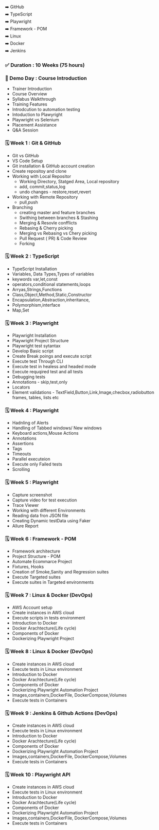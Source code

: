 
➡️ GitHub  
➡️ TypeScript  
➡️ Playwright  
➡️ Framework - POM   
➡️ Linux   
➡️ Docker    
➡️ Jenkins    

### ✅ Duration : 10 Weeks (75 hours)

### 🎤 Demo Day : Course Introduction
- Trainer Introduction
- Course Overview
- Syllabus Walkthrough
- Training Features
- Introdcution to automation testing
- Intoduction to Plawyright
- Playwright vs Selenium
- Placement Assistance
- Q&A Session
### 🗓 Week 1 : Git & GitHub
- Git vs GitHub
- VS Code Setup
- Git installation & GitHub account creation
- Create repositoy and clone
- Working with Local Repositor
  - Working Directory, Statged Area, Local repository
  - add, commit,status,log
  - undo changes - restore,reset,revert
- Working with Remote Repository
  - pull,push
- Branching 
  - creating master and feature branches
  - Swithing between branches & Stashing
  - Merging & Resovle confflicts
  - Rebasing & Cherry picking
  - Merging vs Rebasing vs Chery picking
  - Pull Request ( PR) & Code Review
  - Forking
### 🗓 Week 2 : TypeScript
- TypeScript Installation
- Variables, Data Types,Types of variables
- keywords var,let,const
- operators,conditional statements,loops
- Arryas,Strings,Functions
- Class,Object,Method,Static,Constructor
- Encapsulation,Abstraction,inheritance,
- Polymorphism,interface
- Map,Set
### 🗓 Week 3 : Playwright
- Playwright Installation
- Playwright Project Structure
- Playwright test sytantax 
- Develop Basic script
- Create Break poings and execute script
- Execute test Through CLI
- Execute test in healess and headed mode
- Execute requqired test and all tests
- Debugging tests
- Annotations - skip,test,only
- Locators
- Element validations - TextField,Button,Link,Image,checbox,radiobutton frames, tables, lists etc
### 🗓 Week 4 : Playwright
- Hadnling of Alerts
- Handling of Tabbed windows/ New windows
- Keyboard actions,Mouse Actions
- Annotations
- Assertions
- Tags
- Timeouts
- Parallel executeion
- Execute only Failed tests
- Scrolling
### 🗓 Week 5 : Playwright
- Capture screenshot
- Capture video for test execution
- Trace Viewer
- Working with different Environments
- Reading data fron JSON file
- Creating Dynamic testData using Faker
- Allure Report
### 🗓 Week 6 : Framework - POM
- Framework architecture
- Project Structure - POM
- Automate Ecommarce Project
- Fixtures, Hooks
- Creation of Smoke,Sanity and  Regression suites
- Execute  Targeted suites
- Execute  suites in Targeted environments
### 🗓 Week 7 : Linux & Docker (DevOps)
-  AWS Account setup
-  Create instances in AWS cloud
-  Execute scripts in  tests environment
-  Introduction to Docker
-  Docker Arachtecture(Life cycle)
-  Components of Docker
-  Dockerizing Playwright Project
### 🗓 Week 8 : Linux & Docker (DevOps)
-  Create instances in AWS cloud
-  Execute tests in  Linux environment
-  Introduction to Docker
-  Docker Arachtecture(Life cycle)
-  Components of Docker
-  Dockerizing Playwright Automation Project
-  Images,containers,DockerFile, DockerCompose,Volumes
-  Execute tests in  Containers
### 🗓 Week 9 : Jenkins & Github Actions (DevOps)
-  Create instances in AWS cloud
-  Execute tests in  Linux environment
-  Introduction to Docker
-  Docker Arachtecture(Life cycle)
-  Components of Docker
-  Dockerizing Playwright Automation Project
-  Images,containers,DockerFile, DockerCompose,Volumes
-  Execute tests in  Containers
### 🗓 Week 10 : Playwright API
-  Create instances in AWS cloud
-  Execute tests in  Linux environment
-  Introduction to Docker
-  Docker Arachtecture(Life cycle)
-  Components of Docker
-  Dockerizing Playwright Automation Project
-  Images,containers,DockerFile, DockerCompose,Volumes
-  Execute tests in  Containers




